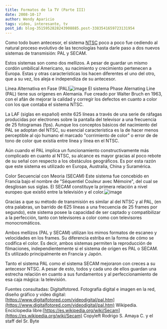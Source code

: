 ```yaml
---
title: Formatos de la TV (Parte III)
date: 2008-10-17
author: Wendy Aparicio
tags: video, interesante, tv
post_id: blog-3515952828243908885.post-3383541659723131954
---
```


Como todo buen antecesor, el sistema [NTSC](https://www.srbyte.com/2008/09/formatos-de-la-tv-parte-ii.html) poco a poco fue cediendo al natural proceso evolutivo de las tecnologías hasta darle paso a dos nuevos sistemas de transmisión: PAL y SECAM.

Estos sistemas son como dos mellizos. A pesar de guardar un mismo cordón umbilical Americano, su nacimiento y crecimiento pertenecen a Europa. Estas y otras características los hacen diferentes el uno del otro, que a su vez, los aleja e independiza de su antecesor.

Línea Alternativa en Fase (PAL)![image](https://3.bp.blogspot.com/_JbB9KsZ238w/SPlfTS8-GgI/AAAAAAAAAOg/WKFARcsvElY/s320/pal.jpg)     El sistema Phase Alernating Line (PAL) tiene sus orígenes en Alemania. Fue creado por Walter Bruch en 1963, con el afán de mejorar la calidad y corregir los defectos en cuanto a color con los que contaba el sistema NTSC.

La LAF (siglas en español) emite 625 líneas a través de una serie de ráfagas producidas por electrones sobre la pantalla del televisor a una frecuencia de 25 fotogramas (fps). Aunque los conceptos básicos del nacimiento del PAL se adoptan del NTSC, su esencial característica es la de hacer menos perceptible al ojo humano el marcado "corrimiento de color" o error de de tono de color que existía entre línea y línea en el NTSC.

Aún cuando el PAL implica un funcionamiento constructivamente más complicado en cuanto al NTSC, su alcance es mayor gracias al poco rebote de su señal con respecto a los obstáculos geográficos. Es por esta razón que este sistema es utilizado en Europa, Australia, China y Suramérica.

Color Secuencial con Meoria (SECAM) Este sistema fue concebido en Francia bajo el nombre de "Séquentiel Couleur avec Mémoire", del cual se desglosan sus siglas. El SECAM constituye la primera relación a nivel europeo que existió entre la televisión y el color.![image](https://2.bp.blogspot.com/_JbB9KsZ238w/SPlffkWA6iI/AAAAAAAAAOo/MmqIsdGm4Sg/s320/secam.gif)    

Gracias a que su método de transmisión es similar al del NTSC y al PAL, (en otra palabras, un barrido de 625 líneas a una frecuencia de 25 frames por segundo), este sistema posee la capacidad de ser captado y compatibilizar a la perfección, tanto con televisores a color como con televisores monocromáticos.

Ambos mellizos (PAL y SECAM) utilizan los mimos formatos de escaneo y velocidades en los frames. Su diferencia estriba en la forma de cómo se codifica el color. Es decir, ambos sistemas permiten la reproducción de filmaciones, independientemente si el sistema de origen es PAL o SECAM. Es utilizado principalmente en Francia y Japón.

Tanto el sistema PAL como el sistema SECAM mejoraron con creces a su antecesor NTSC. A pesar de esto, todos y cada uno de ellos guardan una estrecha relación en cuanto a sus fundamentos y al perfeccionamiento de esa caja mágica: la televisión.

Fuentes consultadas: Digitalfotored. Fotografía digital e imagen en la red, diseño gráfico y video digital: [https://www.digitalfotored.com/videodigital/pal.htm](https://www.digitalfotored.com/videodigital/pal.htm) Wikipedia. Enciclopedia libre:[https://es.wikipedia.org/wiki/Secam](https://es.wikipedia.org/wiki/Secam) Copyleft Rodrigo S. Amaya C. y el staff del Sr. Byte